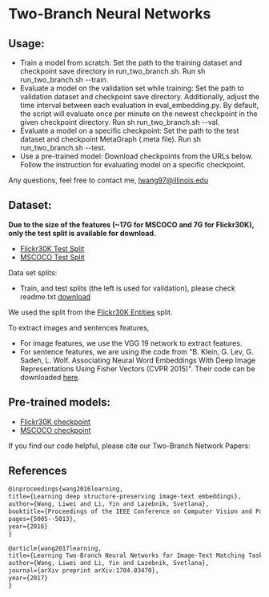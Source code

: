 # Two-Branch Neural Networks

## Usage:
* Train a model from scratch: Set the path to the training dataset and checkpoint save directory in run_two_branch.sh. Run sh run_two_branch.sh --train.
* Evaluate a model on the validation set while training: Set the path to validation dataset and checkpoint save directory. Additionally, adjust the time interval between each evaluation in eval_embedding.py. By default, the script will evaluate once per minute on the newest checkpoint in the given checkpoint directory. Run sh run_two_branch.sh --val.
* Evaluate a model on a specific checkpoint: Set the path to the test dataset and checkpoint MetaGraph (.meta file). Run sh run_two_branch.sh --test.
* Use a pre-trained model: Download checkpoints from the URLs below. Follow the instruction for evaluating model on a specific checkpoint.

Any questions, feel free to contact me, lwang97@illinois.edu

## Dataset:
**Due to the size of the features (~17G for MSCOCO and 7G for Flickr30K), only the test split is available for download.**
* [Flickr30K Test Split](https://drive.google.com/open?id=12wu0_S8j5tKSSrNHkm_nmy-NSlFhl4iz)
* [MSCOCO Test Split](https://drive.google.com/open?id=11HvzcK_0EyP5JTth_AwCFgISNTzKX5PR)

Data set splits:
* Train, and test splits (the left is used for validation), please check readme.txt [download](https://drive.google.com/file/d/0B_s0NuQ5DMW_V3lEbUFNZnFpNlE/view)

We used the split from the [Flickr30K Entities](https://github.com/BryanPlummer/flickr30k_entities/blob/master/test.txt) split.


To extract images and sentences features, 
* For image features, we use the VGG 19 network to extract features. 
* For sentence features, we are using the code from "B. Klein, G. Lev, G. Sadeh, L. Wolf. Associating Neural Word Embeddings With Deep Image Representations Using Fisher Vectors (CVPR 2015)". Their code can be downloaded [here](https://owncloud.cs.tau.ac.il/index.php/s/vb7ys8Xe8J8s8vo).

## Pre-trained models:
* [Flickr30K checkpoint](https://drive.google.com/open?id=1oSOFU73zm6gzx3VZEszq2athX5b4NREV)
* [MSCOCO checkpoint](https://drive.google.com/open?id=1HTXoHsnhj5oRH4c-z60rYw67Els6gIpV)


If you find our code helpful, please cite our Two-Branch Network Papers:

## References
``` markdown
@inproceedings{wang2016learning,
title={Learning deep structure-preserving image-text embeddings},
author={Wang, Liwei and Li, Yin and Lazebnik, Svetlana},
booktitle={Proceedings of the IEEE Conference on Computer Vision and Pattern Recognition},
pages={5005--5013},
year={2016}
}

@article{wang2017learning,
title={Learning Two-Branch Neural Networks for Image-Text Matching Tasks},
author={Wang, Liwei and Li, Yin and Lazebnik, Svetlana},
journal={arXiv preprint arXiv:1704.03470},
year={2017}
}

